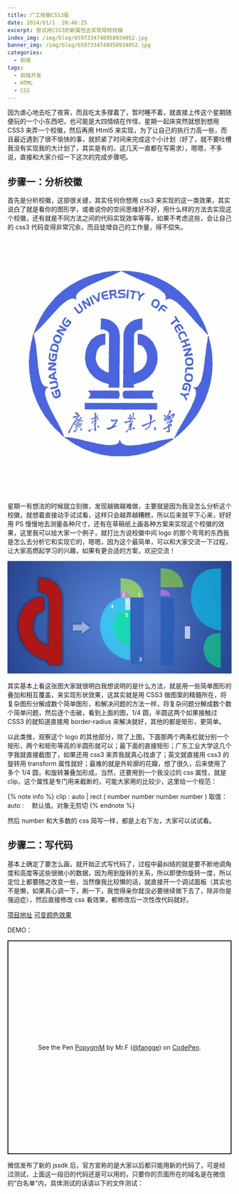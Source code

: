 ```yaml
---
title: 广工校徽CSS3版
date: 2014/01/1  20:46:25
excerpt: 尝试用CSS3的新属性去实现母校校徽
index_img: /img/blog/6597334748958934052.jpg
banner_img: /img/blog/6597334748958934052.jpg
categories:
  - 前端
tags:
  - 前端开发
  - HTML
  - CSS
---
```


因为虐心地去吃了夜宵，而且吃太多撑着了，暂时睡不着，就直接上传这个星期随便玩的一个小东西吧，也可能是大四情结在作怪，星期一起床突然就想到想用 CSS3 来弄一个校徽，然后再用 Html5 来实现，为了让自己的执行力高一些，而且最近遇到了很不愉快的事，就抓紧了时间来完成这个小计划（好了，就不要吐槽我没有实现我的大计划了，其实是有的，这几天一直都在写需求），嗯嗯，不多说，直接和大家介绍一下这次的完成步骤吧。

## 步骤一：分析校徽

首先是分析校徽，这部很关键，其实任何你想用 css3 来实现的这一类效果，其实说白了就是看你的图形学，或者说你的空间思维好不好，用什么样的方法去实现这个校徽，还有就是不同方法之间的代码实现效率等等，如果不考虑这些，会让自己的 css3 代码变得非常冗余，而且徒增自己的工作量，得不偿失。
![](/img/blog/6597201708052102870.jpg)

星期一有想法的时候就立刻做，发现越做越难做，主要就是因为我没怎么分析这个校徽，就想着直接动手试试看，这样只会越弄越糟糕，所以后来就平下心来，好好用 PS 慢慢地去测量各种尺寸，还有在草稿纸上画各种方案来实现这个校徽的效果，这里我可以给大家一个例子，就打比方说校徽中间 logo 的那个弯弯的东西我是怎么去分析它和实现它的，嗯嗯，因为这个最简单，可以和大家交流一下过程，让大家高燃起学习的兴趣，如果有更合适的方案，欢迎交流！

![](/img/blog/2536652490134271702.jpg)

其实基本上看这张图大家就很明白我想说明的是什么方法，就是用一些简单图形的叠加和相互覆盖，来实现形状效果，这其实就是用 CSS3 做图案的精髓所在，将复杂图形分解成数个简单图形，和解决问题的方法一样，将复杂问题分解成数个数个简单问题，然后逐个击破，看到上面的图，1/4 圆，半圆这两个如果接触过 CSS3 的就知道直接用 border-radius 来解决就好，其他的都是矩形，更简单。

以此类推，观察这个 logo 的其他部分，除了上图，下面那两个两条杠就分别一个矩形，两个和矩形等高的半圆形就可以；最下面的直接矩形；广东工业大学这几个字我就直接截图了，如果还用 css3 来弄我就真心找虐了；英文就直接用 css3 的旋转用 transform 属性就好；最难的就是外轮廓的花瓣，想了很久，后来使用了多个 1/4 圆，和旋转兼叠加形成，当然，还要用到一个我没过的 css 属性，就是 clip，这个属性是专门用来截断的，可能大家用的比较少，这里给一个规范：

{% note info %}
clip : auto | rect ( number number number number ) 取值：auto :　 默认值。对象无剪切
{% endnote %}

然后 number 和大多数的 css 简写一样，都是上右下左，大家可以试试看。

## 步骤二：写代码

基本上确定了要怎么画，就开始正式写代码了，过程中最纠结的就是要不断地调角度和高度等这些很微小的数据，因为用到旋转的关系，所以即使你旋转一度，所以定位上都要随之改变一些，当然像我比较懒的话，就直接开一个调试面板（其实也不是懒，如果真心调一下，刷一下，我觉得亲你就没必要继续做下去了，除非你是强迫症），然后直接修改 css 看效果，都修改后一次性改代码就好。

[项目地址](https://github.com/fangge/css3logo)
[可变颜色效果](https://www.mrfangge.com/css3logo/css3logo.html)

DEMO：

<p class="codepen" data-height="479" data-theme-id="dark" data-default-tab="css,result" data-user="fangge" data-slug-hash="PopygmM" style="height: 479px; box-sizing: border-box; display: flex; align-items: center; justify-content: center; border: 2px solid; margin: 1em 0; padding: 1em;" data-pen-title="PopygmM">
  <span>See the Pen <a href="https://codepen.io/fangge/pen/PopygmM">
  PopygmM</a> by Mr.F (<a href="https://codepen.io/fangge">@fangge</a>)
  on <a href="https://codepen.io">CodePen</a>.</span>
</p>
<script async src="https://cpwebassets.codepen.io/assets/embed/ei.js"></script>

微信发布了新的 jssdk 后，官方宣称的是大家以后都只能用新的代码了，可是经过测试，上面这一段旧的代码还是可以用的，只要你的页面所在的域名是在微信的“白名单”内，具体测试的话请以下的文件测试：
